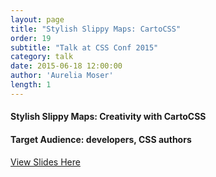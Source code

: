 ```yaml
---
layout: page
title: "Stylish Slippy Maps: CartoCSS"
order: 19
subtitle: "Talk at CSS Conf 2015"
category: talk
date: 2015-06-18 12:00:00
author: 'Aurelia Moser'
length: 1
---
```


#### Stylish Slippy Maps: Creativity with CartoCSS

#### Target Audience: developers, CSS authors

[View Slides Here](https://docs.google.com/presentation/d/1nXHsuxOHBxs_mEkpsiBkgcdtVPElD-MrylExthk4LKk/edit?usp=sharing)